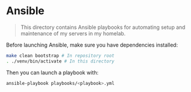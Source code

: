 # Ansible

> This directory contains Ansible playbooks for automating setup and maintenance of my servers in my homelab.

Before launching Ansible, make sure you have dependencies installed:

```sh
make clean bootstrap # In repository root
. ./venv/bin/activate # In this directory
```

Then you can launch a playbook with:

```sh
ansible-playbook playbooks/<playbook>.yml
```
